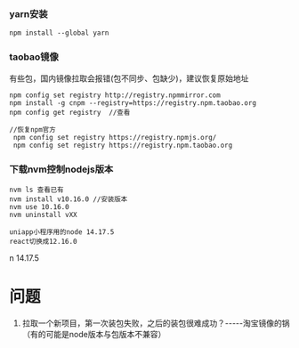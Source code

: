 ### yarn安装
```
npm install --global yarn
```
### taobao镜像
有些包，国内镜像拉取会报错(包不同步、包缺少)，建议恢复原始地址


```text
npm config set registry http://registry.npmmirror.com 
npm install -g cnpm --registry=https://registry.npm.taobao.org
npm config get registry  //查看

//恢复npm官方
 npm config set registry https://registry.npmjs.org/
 npm config set registry https://registry.npm.taobao.org
```

### 下载nvm控制nodejs版本

```
nvm ls 查看已有
nvm install v10.16.0 //安装版本
nvm use 10.16.0
nvm uninstall vXX

uniapp小程序用的node 14.17.5
react切换成12.16.0
```

n 14.17.5

# 问题
1. 拉取一个新项目，第一次装包失败，之后的装包很难成功？-----淘宝镜像的锅（有的可能是node版本与包版本不兼容）